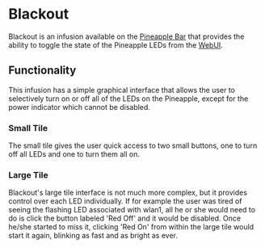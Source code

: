# Blackout

Blackout is an infusion available on the [Pineapple Bar](../pineapple_bar.md) that provides the ability to toggle the state of the Pineapple LEDs from the [WebUI](../webui.md).

## Functionality

This infusion has a simple graphical interface that allows the user to selectively turn on or off all of the LEDs on the Pineapple, except for the power indicator which cannot be disabled.

### Small Tile

The small tile gives the user quick access to two small buttons, one to turn off all LEDs and one to turn them all on.

### Large Tile

Blackout's large tile interface is not much more complex, but it provides control over each LED individually. If for example the user was tired of seeing the flashing LED associated with wlan1, all he or she would need to do is click the button labeled 'Red Off' and it would be disabled. Once he/she started to miss it, clicking 'Red On' from within the large tile would start it again, blinking as fast and as bright as ever.